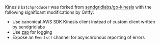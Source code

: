 Kinesis `batchproducer` was forked from [sendgridlabs/go-kinesis](https://github.com/sendgridlabs/go-kinesis) 
with the following significant modifications by Qntfy:
* Use canonical AWS SDK Kinesis client instead of custom client written by sendgridlabs
* Use [zap](https://github.com/uber-go/zap) for logging
* Expose an `Events()` channel for asynchronous reporting of errors
